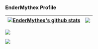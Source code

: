### EnderMythex Profile

| <a href="https://github.com/anuraghazra/github-readme-stats"><img align="center" src="https://github-readme-stats.vercel.app/api?username=EnderMythex&show_icons=true&include_all_commits=true&theme=buefy&hide_border=true" alt="EnderMythex's github stats" /></a> | <a href="https://github.com/anuraghazra/github-readme-stats"><img align="center" src="https://github-readme-stats.vercel.app/api/top-langs/?username=EnderMythex&layout=compact&theme=buefy&hide_border=true" /></a> |
| ------------- | ------------- |

<a href="https://github.com/antonkomarev/github-profile-views-counter">
    <img src="https://komarev.com/ghpvc/?username=EnderMythex&style=for-the-badge">
</a>

[Ÿ HŸPE]: https://yhype.me
[GitHub Profile Views Counter]: https://github.com/antonkomarev/github-profile-views-counter

![](https://hit.yhype.me/github/profile?user_id=1849174)
